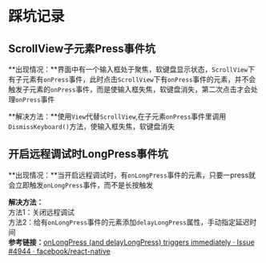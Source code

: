 # 踩坑记录

## ScrollView子元素Press事件坑

**出现情况：**界面中有一个输入框处于聚焦，软键盘显示状态，`ScrollView`下有子元素有`onPress`事件，此时点击`ScrollView`下有`onPress`事件的元素，并不会触发子元素的`onPress`事件，而是使输入框失焦，软键盘消失，第二次点击才会处理`onPress`事件

**解决方法：**使用`View`代替`ScrollView`,在子元素`onPress`事件里调用`DismissKeyboard()`方法，使输入框失焦，软键盘消失

## 开启远程调试时LongPress事件坑

**出现情况：**当开启远程调试时，有`onLongPress`事件的元素，只要一press就会立即触发`onLongPress`事件，而不是长按触发

**解决方法：**  
方法1：关闭远程调试  
方法2：给有`onLongPress`事件的元素添加`delayLongPress`属性，手动指定延迟时间  
**参考链接：**[onLongPress (and delayLongPress) triggers immediately · Issue #4944 · facebook/react-native](https://github.com/facebook/react-native/issues/4944)
